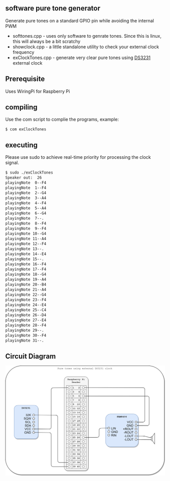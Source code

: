 software pure tone generator
----------------------------
Generate pure tones on a standard GPIO pin while avoiding the internal PWM

* softtones.cpp - uses only software to genrate tones.  Since this is linux, this will always be a bit scratchy
* showclock.cpp  - a little standalone utility to check your external clock frequency
* exClockTones.cpp - generate very clear pure tones using [DS3231](https://smile.amazon.com/gp/product/B07V68443F) external clock


## Prerequisite

Uses WiringPi for Raspberry Pi

## compiling

Use the com script to complie the programs, example:

    $ com exClockTones
    
## executing

Please use sudo to achieve real-time priority for processing the clock signal.

    $ sudo ./exClockTones
    Speaker out:  26
    playingNote  0--F4
    playingNote  1--F4
    playingNote  2--G4
    playingNote  3--A4
    playingNote  4--F4
    playingNote  5--A4
    playingNote  6--G4
    playingNote  7--.
    playingNote  8--F4
    playingNote  9--F4
    playingNote 10--G4
    playingNote 11--A4
    playingNote 12--F4
    playingNote 13--.
    playingNote 14--E4
    playingNote 15--.
    playingNote 16--F4
    playingNote 17--F4
    playingNote 18--G4
    playingNote 19--A4
    playingNote 20--B4
    playingNote 21--A4
    playingNote 22--G4
    playingNote 23--F4
    playingNote 24--E4
    playingNote 25--C4
    playingNote 26--D4
    playingNote 27--E4
    playingNote 28--F4
    playingNote 29--.
    playingNote 30--F4
    playingNote 31--.


## Circuit Diagram

![circuit diagram](https://raw.githubusercontent.com/wryan67/softtones/master/readme/circuit%20diagram.png)
